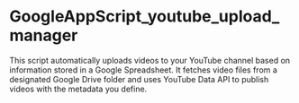 # GoogleAppScript_youtube_upload_manager
This script automatically uploads videos to your YouTube channel based on information stored in a Google Spreadsheet. It fetches video files from a designated Google Drive folder and uses YouTube Data API to publish videos with the metadata you define.
